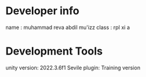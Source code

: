 # Developer info
name : muhammad reva abdil mu'izz
class : rpl xi a

# Development Tools
unity version: 2022.3.6f1
Sevile plugin: Training version 
